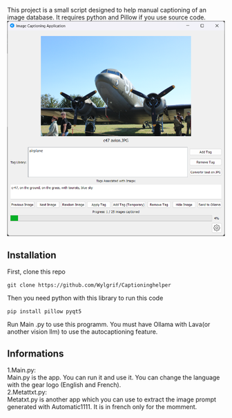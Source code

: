 This project is a small script designed to help manual captioning of an image database. It requires python and Pillow if you use source code.
![Software Screenshot](./example/Example.png)

## Installation
First, clone this repo
```
git clone https://github.com/Wylgrif/Captioninghelper
```
Then you need python with this library to run this code
```
pip install pillow pyqt5
```
Run Main .py to use this programm.
You must have Ollama with Lava(or another vision llm) to use the autocaptioning feature.

## Informations
1.Main.py:<br/>
  Main.py is the app. You can run it and use it. You can change the language with the gear logo (English and French).<br/>
2.Metattxt.py:<br/>
  Metatxt.py is another app which you can use to extract the image prompt generated with Automatic1111. It is in french only for the momment.<br/>
